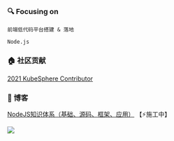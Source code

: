 

### 🔍 Focusing on

`前端低代码平台搭建 & 落地`

`Node.js`

### 🏠 社区贡献

[2021 KubeSphere Contributor](https://pek3b.qingstor.com/kubesphere-community/images/contributor-wengzhisong.png)

### 📖 博客

[NodeJS知识体系（基础、源码、框架、应用）](https://github.com/wengzhisong-hz/learning-nodejs) 【⚡施工中】

<img src="https://visitor-badge.glitch.me/badge?page_id=wengzhisong-hz.wengzhisong-hz" />
